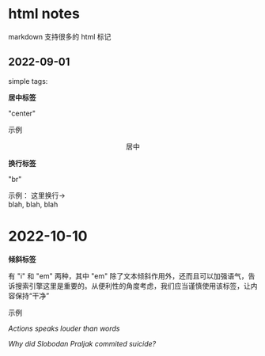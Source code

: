 # html notes
markdown 支持很多的 html 标记

## 2022-09-01
simple tags:

**居中标签**

"center"

示例
<center>
居中
</center>

**换行标签**

"br"

示例： 这里换行→<br/>blah, blah, blah

# 2022-10-10

**倾斜标签**

有 "i" 和 "em" 两种，其中 "em" 除了文本倾斜作用外，还而且可以加强语气，告诉搜索引擎这里是重要的。从便利性的角度考虑，我们应当谨慎使用该标签，让内容保持“干净”

示例

<i>Actions speaks louder than words</i>

<em>Why did Slobodan Praljak commited suicide?</em>
